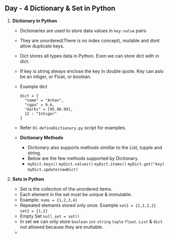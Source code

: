 ## Day - 4 Dictionary & Set in Python

1. **Dictionary in Python**
   - Dictionaries are used to store data values in `key:value` pairs
   - They are unordered(There is no index concept), mutable and dont allow duplicate keys.
   - Dict stores all types data in Python. Even we can store dict with in dict.
   - If key is string always enclose the key in double quote. Key can aslo be an intiger, or Float, or boolean.
   - Example dict
     ```
     dict = {
       "name" = "Arhan",
       "cgpa" = 9.6,
       "marks" = [95.96.99],
       12 : "Intiger"
     }
     ```
   - Refer `01-defineDictionary.py` script for examples.
  
   - **Dictionary Methods**
     - Dictionary also supports methods simillar to the List, tupple and string.
     - Below are the few methods supported by Dictionary.
     - `myDict.keys()` `myDict.values()` `myDict.items()` `myDict.get("key)` `myDict.update(newDict)`
    
2. **Sets in Python**
   - Set is the collection of the unordered items.
   - Each element in the set must be unique & immutable.
   - Example: `nums = {1,2,3,4}`
   - Repeated elements stored only once. Example `set2 = {1,2,2,2}` `set2 = {1,2}`
   - Empty Set `null_set = set()`
   - In set we can only store `boolean` `int` `string` `tuple` `float`. `List` & `dict` not allowed because they are muttable.
   - 
